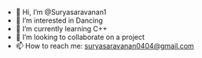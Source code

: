 - 👋 Hi, I’m @Suryasaravanan1
- 👀 I’m interested in Dancing
- 🌱 I’m currently learning C++
- 💞️ I’m looking to collaborate on a project
- 📫 How to reach me: suryasaravanan0404@gmail.com

<!---
Suryasaravanan1/Suryasaravanan1 is a ✨ special ✨ repository because its `README.md` (this file) appears on your GitHub profile.
You can click the Preview link to take a look at your changes.
--->
